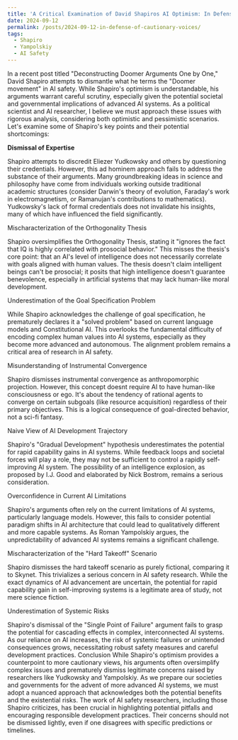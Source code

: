 ```yaml
---
title: 'A Critical Examination of David Shapiros AI Optimism: In Defense of Cautionary Voices'
date: 2024-09-12
permalink: /posts/2024-09-12-in-defense-of-cautionary-voices/
tags:
  - Shapiro
  - Yampolskiy
  - AI Safety
---
```


In a recent post titled "Deconstructing Doomer Arguments One by One," David Shapiro attempts to dismantle what he terms the "Doomer movement" in AI safety. While Shapiro's optimism is understandable, his arguments warrant careful scrutiny, especially given the potential societal and governmental implications of advanced AI systems.
As a political scientist and AI researcher, I believe we must approach these issues with rigorous analysis, considering both optimistic and pessimistic scenarios. Let's examine some of Shapiro's key points and their potential shortcomings:

**Dismissal of Expertise**

Shapiro attempts to discredit Eliezer Yudkowsky and others by questioning their credentials. However, this ad hominem approach fails to address the substance of their arguments. Many groundbreaking ideas in science and philosophy have come from individuals working outside traditional academic structures (consider Darwin's theory of evolution, Faraday's work in electromagnetism, or Ramanujan's contributions to mathematics). Yudkowsky's lack of formal credentials does not invalidate his insights, many of which have influenced the field significantly.

Mischaracterization of the Orthogonality Thesis

Shapiro oversimplifies the Orthogonality Thesis, stating it "ignores the fact that IQ is highly correlated with prosocial behavior." This misses the thesis's core point: that an AI's level of intelligence does not necessarily correlate with goals aligned with human values. The thesis doesn't claim intelligent beings can't be prosocial; it posits that high intelligence doesn't guarantee benevolence, especially in artificial systems that may lack human-like moral development.

Underestimation of the Goal Specification Problem

While Shapiro acknowledges the challenge of goal specification, he prematurely declares it a "solved problem" based on current language models and Constitutional AI. This overlooks the fundamental difficulty of encoding complex human values into AI systems, especially as they become more advanced and autonomous. The alignment problem remains a critical area of research in AI safety.

Misunderstanding of Instrumental Convergence

Shapiro dismisses instrumental convergence as anthropomorphic projection. However, this concept doesnt require AI to have human-like consciousness or ego. It's about the tendency of rational agents to converge on certain subgoals (like resource acquisition) regardless of their primary objectives. This is a logical consequence of goal-directed behavior, not a sci-fi fantasy.

Naive View of AI Development Trajectory

Shapiro's "Gradual Development" hypothesis underestimates the potential for rapid capability gains in AI systems. While feedback loops and societal forces will play a role, they may not be sufficient to control a rapidly self-improving AI system. The possibility of an intelligence explosion, as proposed by I.J. Good and elaborated by Nick Bostrom, remains a serious consideration.

Overconfidence in Current AI Limitations

Shapiro's arguments often rely on the current limitations of AI systems, particularly language models. However, this fails to consider potential paradigm shifts in AI architecture that could lead to qualitatively different and more capable systems. As Roman Yampolskiy argues, the unpredictability of advanced AI systems remains a significant challenge.

Mischaracterization of the "Hard Takeoff" Scenario

Shapiro dismisses the hard takeoff scenario as purely fictional, comparing it to Skynet. This trivializes a serious concern in AI safety research. While the exact dynamics of AI advancement are uncertain, the potential for rapid capability gain in self-improving systems is a legitimate area of study, not mere science fiction.

Underestimation of Systemic Risks

Shapiro's dismissal of the "Single Point of Failure" argument fails to grasp the potential for cascading effects in complex, interconnected AI systems. As our reliance on AI increases, the risk of systemic failures or unintended consequences grows, necessitating robust safety measures and careful development practices.
Conclusion
While Shapiro's optimism provides a counterpoint to more cautionary views, his arguments often oversimplify complex issues and prematurely dismiss legitimate concerns raised by researchers like Yudkowsky and Yampolskiy. As we prepare our societies and governments for the advent of more advanced AI systems, we must adopt a nuanced approach that acknowledges both the potential benefits and the existential risks.
The work of AI safety researchers, including those Shapiro criticizes, has been crucial in highlighting potential pitfalls and encouraging responsible development practices. Their concerns should not be dismissed lightly, even if one disagrees with specific predictions or timelines.
